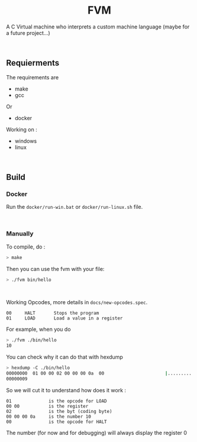 <h1 align="center">FVM</h1>

A C Virtual machine who interprets a custom machine language (maybe for a future project...)

<br>

## Requierments

The requirements are
- make
- gcc

Or
- docker

Working on :
- windows
- linux

<br>

## Build

### Docker

Run the `docker/run-win.bat` or `docker/run-linux.sh` file.

<br>

### Manually

To compile, do :
```sh
> make
```

Then you can use the fvm with your file:
```sh
> ./fvm bin/hello
```

<br>

Working Opcodes, more details in `docs/new-opcodes.spec`.
```
00     HALT       Stops the program
01     LOAD       Load a value in a register
```

For example, when you do
```sh
> ./fvm ./bin/hello
10
```
You can check why it can do that with hexdump
```sh
> hexdump -C ./bin/hello
00000000  01 00 00 02 00 00 00 0a  00                       |.........|
00000009
```
So we will cut it to understand how does it work :

```t
01              is the opcode for LOAD
00 00           is the register
02              is the byt (coding byte)
00 00 00 0a     is the number 10
00              is the opcode for HALT
```
The number (for now and for debugging) will always display the register 0
